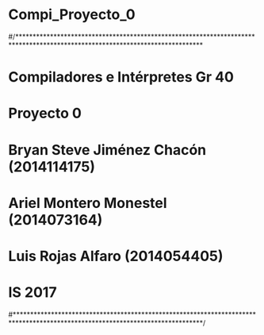 # Compi_Proyecto_0

#/*****************************************************************************************************************************
#						   Compiladores e Intérpretes Gr 40
#							     Proyecto 0
#						Bryan Steve Jiménez Chacón (2014114175)
#						Ariel Montero Monestel     (2014073164)
#						Luis Rojas Alfaro          (2014054405)

#								IS 2017

#******************************************************************************************************************************/
